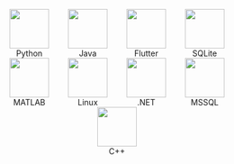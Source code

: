<p align="center">
  <span style="display:inline-block; text-align:center; margin:0 15px;">
    <img src="https://cdn.jsdelivr.net/gh/devicons/devicon@latest/icons/python/python-original.svg" width="70" /><br>Python
  </span>
  <span style="display:inline-block; text-align:center; margin:0 15px;">
    <img src="https://cdn.jsdelivr.net/gh/devicons/devicon@latest/icons/java/java-original.svg" width="70" /><br>Java
  </span>
  <span style="display:inline-block; text-align:center; margin:0 15px;">
    <img src="https://cdn.jsdelivr.net/gh/devicons/devicon@latest/icons/flutter/flutter-original.svg" width="70" /><br>Flutter
  </span>
  <span style="display:inline-block; text-align:center; margin:0 15px;">
    <img src="https://cdn.jsdelivr.net/gh/devicons/devicon@latest/icons/sqlite/sqlite-original.svg" width="70" /><br>SQLite
  </span>
  <span style="display:inline-block; text-align:center; margin:0 15px;">
    <img src="https://cdn.jsdelivr.net/gh/devicons/devicon@latest/icons/matlab/matlab-original.svg" width="70" /><br>MATLAB
  </span>
  <span style="display:inline-block; text-align:center; margin:0 15px;">
    <img src="https://cdn.jsdelivr.net/gh/devicons/devicon@latest/icons/linux/linux-original.svg" width="70" /><br>Linux
  </span>
  <span style="display:inline-block; text-align:center; margin:0 15px;">
    <img src="https://skillicons.dev/icons?i=dotnet" width="70" /><br>.NET
  </span>
  <span style="display:inline-block; text-align:center; margin:0 15px;">
    <img src="https://cdn.jsdelivr.net/gh/devicons/devicon@latest/icons/microsoftsqlserver/microsoftsqlserver-original.svg" width="70" /><br>MSSQL
  </span>
  <span style="display:inline-block; text-align:center; margin:0 15px;">
    <img src="https://cdn.jsdelivr.net/gh/devicons/devicon@latest/icons/cplusplus/cplusplus-original.svg" width="70" /><br>C++
  </span>
</p>
